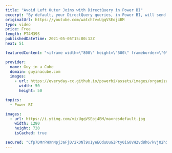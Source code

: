 ```yaml
---
title: "Avoid Left Outer Joins with DirectQuery in Power BI"
excerpt: "By default, your DirectQuery queries, in Power BI, will send a LEFT OUTER JOIN and could make your DBA not happy! Patrick shows you how you can change this to an INNER JOIN and put your DBA back into that happy space.  📢 Become a member: https://guyinacu.be/membership \r \r *******************\r \r Want"
originalUrl: https://youtube.com/watch?v=UgqVSEoj4BM
type: video
price: Free
length: PT4M39S
publishedDateTime: 2021-05-05T15:00:12Z
heat: 51

featuredContent: "<iframe width=\"800\" height=\"500\" frameborder=\"0\" src=\"https://www.youtube.com/embed/UgqVSEoj4BM\" allow=\"accelerometer; autoplay; encrypted-media; gyroscope; picture-in-picture\" allowfullscreen></iframe>"

provider:
  name: Guy in a Cube
  domain: guyinacube.com
  images:
    - url: https://everyday-cc.github.io/powerbi/assets/images/organizations/guyinacube.com-50x50.jpg
      width: 50
      height: 50

topics:
  - Power BI

images:
  - url: https://i.ytimg.com/vi/UgqVSEoj4BM/maxresdefault.jpg
    width: 1280
    height: 720
    isCached: true

secured: "Cfp7DMrPHXnNpj3aFjD/2kONl9xIyeEOduUuGIPty0iG0VH2vd8h6/kVjO2h5TnqQRhX5isnjRKy9r8qRojD6fkZNsjyaXoo7Nm53z6y8Tjyfq6lUpqJgRKSz0JBQyCCRYwxW0HjEDXZEDxC+9dr94wIjcGeFRE3qKSvIE5mo6uVs02f0LNBPgiXSr++Cxe0APmhQQxgUn3wY6dhWmwyfpqJhDmMUax2CdS4lvT4EpjH2oPKWHE/E+FDE+Hw65m8M+kfxf5JjdYJs2m/jt71DfrB1YYTc5R8ML4d+Mcnhf/XkjXX9DbGV6pH+X64KUHdNdzWp1dih43O4AGanM0sRnRhVBtMW27grYAQgVCK+IN/Mp7uaa9+bc/TQr+7z59qglfAa+TRG/8kl5KY1gx3sPnP93MD3+IiLmaGFiFol1k=;Vy26HCx5fuced4Tc06/sqg=="
---
```


